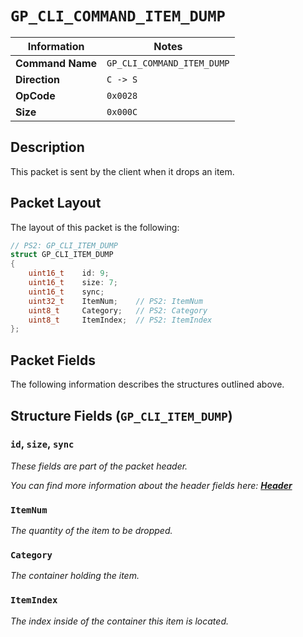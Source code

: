 # `GP_CLI_COMMAND_ITEM_DUMP`

| Information               | Notes |
|---                        |---    |
| **Command Name**          | `GP_CLI_COMMAND_ITEM_DUMP` |
| **Direction**             | `C -> S` |
| **OpCode**                | `0x0028` |
| **Size**                  | `0x000C` |

## Description

This packet is sent by the client when it drops an item.

## Packet Layout

The layout of this packet is the following:

```cpp
// PS2: GP_CLI_ITEM_DUMP
struct GP_CLI_ITEM_DUMP
{
    uint16_t    id: 9;
    uint16_t    size: 7;
    uint16_t    sync;
    uint32_t    ItemNum;    // PS2: ItemNum
    uint8_t     Category;   // PS2: Category
    uint8_t     ItemIndex;  // PS2: ItemIndex
};
```

## Packet Fields

The following information describes the structures outlined above.

## Structure Fields (`GP_CLI_ITEM_DUMP`)

### `id`, `size`, `sync`

_These fields are part of the packet header._

_You can find more information about the header fields here: [**Header**](/world/HEADER.md)_

### `ItemNum`

_The quantity of the item to be dropped._

### `Category`

_The container holding the item._

### `ItemIndex`

_The index inside of the container this item is located._
